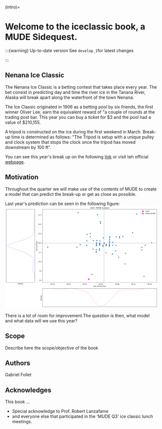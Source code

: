 (intro)=

# Welcome to the iceclassic book, a MUDE Sidequest.

:::{warning} Up-to-date version
See  `develop_1`for latest changes

:::

## Nenana Ice Classic
The Nenana Ice Classic is a betting contest that takes place every year. The bet consist in predicting   day and time the river ice in the Tanana River, Alaska will
break apart along the waterfront of the town Nenana.

The Ice Classic originated in 1906 as a betting pool by six friends, the first winner Oliver Lee,  earn the  equivalent reward of "a couple of rounds at the trading post bar. This year you can buy a ticket for \$3 and the pool had a value of \$210,155.

A tripod is constructed on the ice during the first weekend in March. Break-up time is
determined as follows: "The Tripod is setup with a unique pulley and clock system that stops
the clock once the tripod has moved downstream by 100 ft".

You can see this year's break up on the following [link](https://youtu.be/hNCz1C4fkqo?list=PLo0kgRXad08K-7DV00t4WNzKaaHovr2wi&t=208) or visit teh official [webpage](https://www.nenanaakiceclassic.com/).

##  Motivation
Throughout the quarter we will make use of the contents of MUDE to create a model that can  predict the break-up or get as close as possible.

 Last year's prediction can be seen in the following figure: 
 ![](../figures/Part1/2024_guesses_with_breakup.png)

There is a lot of room for improvement.The question is then, what model and what data will we use this year?

## Scope
Describe here the scope/objective of the book
## Authors
Gabriel Follet

## Acknowledges
This book ...

- Special acknowledge to Prof. Robert Lanzafame
- and everyone else that participated in the 'MUDE Q3' ice classic lunch meetings.




<!-- This book is licensed under a <a rel="license" href="http://creativecommons.org/licenses/by/4.0/">Creative Commons Attribution 4.0 International License</a>.

<a rel="license" href="http://creativecommons.org/licenses/by/4.0/"><img alt="Creative Commons License" style="border-width:0" src="https://i.creativecommons.org/l/by/4.0/88x31.png"/></a> -->
